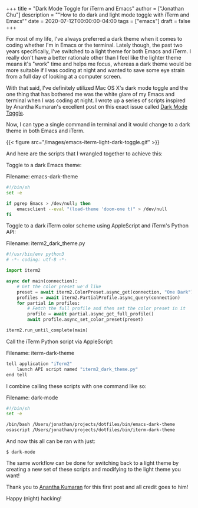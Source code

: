 +++
title = "Dark Mode Toggle for iTerm and Emacs"
author = ["Jonathan Chu"]
description = "\"How to do dark and light mode toggle with iTerm and Emacs“"
date = 2020-07-12T00:00:00-04:00
tags = ["emacs"]
draft = false
+++

For most of my life, I've always preferred a dark theme when it comes to coding whether I'm in Emacs or the terminal. Lately though, the past two years specifically, I've switched to a light theme for both Emacs and iTerm. I really don't have a better rationale other than I feel like the lighter theme means it's "work" time and helps me focus, whereas a dark theme would be more suitable if I was coding at night and wanted to save some eye strain from a full day of looking at a computer screen.

With that said, I've definitely utilized Mac OS X's dark mode toggle and the one thing that has bothered me was the white glare of my Emacs and terminal when I was coding at night.  I wrote up a series of scripts inspired by Anantha Kumaran's excellent post on this exact issue called [Dark Mode Toggle](https://ananthakumaran.in/2020/05/09/dark-mode-toggle.html).

Now, I can type a single command in terminal and it would change to a dark theme in both Emacs and iTerm.

{{< figure src="/images/emacs-iterm-light-dark-toggle.gif" >}}

And here are the scripts that I wrangled together to achieve this:

Toggle to a dark Emacs theme:

Filename: emacs-dark-theme

<a id="code-snippet--emacs-dark-theme"></a>
```bash
#!/bin/sh
set -e

if pgrep Emacs > /dev/null; then
    emacsclient --eval "(load-theme 'doom-one t)" > /dev/null
fi
```

Toggle to a dark iTerm color scheme using AppleScript and iTerm's Python API:

Filename: iterm2\_dark\_theme.py

<a id="code-snippet--iterm2-dark-theme.py"></a>
```python
#!/usr/bin/env python3
# -*- coding: utf-8 -*-

import iterm2

async def main(connection):
    # Get the color preset we'd like
    preset = await iterm2.ColorPreset.async_get(connection, "One Dark")
    profiles = await iterm2.PartialProfile.async_query(connection)
    for partial in profiles:
        # Fetch the full profile and then set the color preset in it
        profile = await partial.async_get_full_profile()
        await profile.async_set_color_preset(preset)

iterm2.run_until_complete(main)
```

Call the iTerm Python script via AppleScript:

Filename: iterm-dark-theme

<a id="code-snippet--iterm-dark-theme"></a>
```bash
tell application "iTerm2"
    launch API script named "iterm2_dark_theme.py"
end tell
```

I combine calling these scripts with one command like so:

Filename: dark-mode

<a id="code-snippet--dark-mode"></a>
```bash
#!/bin/sh
set -e

/bin/bash /Users/jonathan/projects/dotfiles/bin/emacs-dark-theme
osascript /Users/jonathan/projects/dotfiles/bin/iterm-dark-theme
```

And now this all can be ran with just:

```shell
$ dark-mode
```

The same workflow can be done for switching back to a light theme by creating a new set of these scripts and modifying to the light theme you want!

Thank you to [Anantha Kumaran](https://ananthakumaran.in/2020/05/09/dark-mode-toggle.html) for this first post and all credit goes to him!

Happy (night) hacking!
